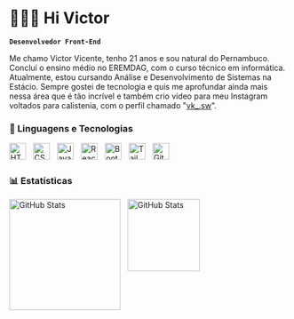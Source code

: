# 👩🏻‍💻 Hi Victor

**`Desenvolvedor Front-End`**

Me chamo Victor Vicente, tenho 21 anos e sou natural do Pernambuco. Concluí o ensino médio no EREMDAG, com o curso técnico em informática. Atualmente, estou cursando Análise e Desenvolvimento de Sistemas na Estácio. Sempre gostei de tecnologia e quis me aprofundar ainda mais nessa área que é tão incrível e também crio vídeo para meu Instagram voltados para calistenia, com o perfil chamado "[vk_.sw](https://www.instagram.com/vk_.sw/)".



### 🤖 Linguagens e Tecnologias

<img 
    align="left" 
    alt="HTML"
    title="HTML" 
    width="30px" 
    style="padding-right: 10px;" 
    src="https://cdn.jsdelivr.net/gh/devicons/devicon@latest/icons/html5/html5-original.svg" 
/>
<img 
    align="left" 
    alt="CSS" 
    title="CSS"
    width="30px" 
    style="padding-right: 10px;" 
    src="https://cdn.jsdelivr.net/gh/devicons/devicon@latest/icons/css3/css3-original.svg" 
/>
<img 
    align="left" 
    alt="JavaScript" 
    title="JavaScript"
    width="30px" 
    style="padding-right: 10px;" 
    src="https://cdn.jsdelivr.net/gh/devicons/devicon@latest/icons/javascript/javascript-original.svg" 
/>
<img 
    align="left" 
    alt="React"
    title="React" 
    width="30px" 
    style="padding-right: 10px;" 
    src="https://cdn.jsdelivr.net/gh/devicons/devicon@latest/icons/react/react-original.svg" 
/>
<img 
    align="left" 
    alt="Bootstrap"
    title="Bootstrap" 
    width="30px" 
    style="padding-right: 10px;" 
    src="https://cdn.jsdelivr.net/gh/devicons/devicon@latest/icons/bootstrap/bootstrap-original.svg" 
/>
<img 
    align="left" 
    alt="Tailwind" 
    title="Tailwind"
    width="30px" 
    style="padding-right: 10px;" 
    src="https://cdn.jsdelivr.net/gh/devicons/devicon@latest/icons/tailwindcss/tailwindcss-original.svg" 
/>
<img 
    align="left" 
    alt="Git" 
    title="Git"
    width="30px" 
    style="padding-right: 10px;" 
    src="https://cdn.jsdelivr.net/gh/devicons/devicon@latest/icons/git/git-original.svg" 
/>

<br/>
<br/>

### 📊 Estatísticas

<p>
  <img 
    align="left" 
    alt="GitHub Stats" 
    height="200" 
    style="padding-right: 10px;" 
    src="https://github-readme-stats.vercel.app/api?username=Victorvkt&show_icons=true&include_all_comits=true&locale=pt-br&theme=tokyonight"
  />
  
  <img 
    align="left" 
    alt="GitHub Stats" 
    height="130"
    style="padding-right: 10px;" 
    src="https://github-readme-stats.vercel.app/api/top-langs/?username=Victorvkt&theme=tokyonight&layout=compact&custom_title=Tecnologias&langs_count=9"
  />
</p>

